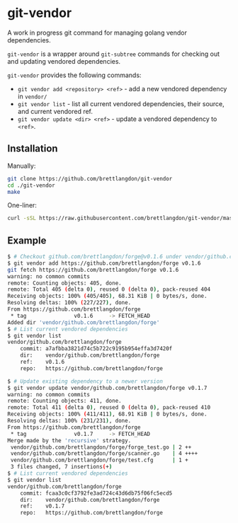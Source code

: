 git-vendor
==========
A work in progress git command for managing golang vendor dependencies.

`git-vendor` is a wrapper around `git-subtree` commands for checking out and updating vendored dependencies.

`git-vendor` provides the following commands:

* `git vendor add <repository> <ref>` - add a new vendored dependency in `vendor/`
* `git vendor list` - list all current vendored dependencies, their source, and current vendored ref.
* `git vendor update <dir> <ref>` - update a vendored dependency to `<ref>`.

## Installation
Manually:

```bash
git clone https://github.com/brettlangdon/git-vendor
cd ./git-vendor
make
```

One-liner:
```bash
curl -sSL https://raw.githubusercontent.com/brettlangdon/git-vendor/master/install.sh | sudo bash /dev/stdin
```

## Example

```bash
$ # Checkout github.com/brettlangdon/forge@v0.1.6 under vendor/github.com/brettlangdon/forge
$ git vendor add https://github.com/brettlangdon/forge v0.1.6
git fetch https://github.com/brettlangdon/forge v0.1.6
warning: no common commits
remote: Counting objects: 405, done.
remote: Total 405 (delta 0), reused 0 (delta 0), pack-reused 404
Receiving objects: 100% (405/405), 68.31 KiB | 0 bytes/s, done.
Resolving deltas: 100% (227/227), done.
From https://github.com/brettlangdon/forge
 * tag               v0.1.6     -> FETCH_HEAD
Added dir 'vendor/github.com/brettlangdon/forge'
$ # List current vendored dependencies
$ git vendor list
vendor/github.com/brettlangdon/forge
	commit:	a7afbba3821d74c5b722c9195b954effa3d7420f
	dir:	vendor/github.com/brettlangdon/forge
	ref:	v0.1.6
	repo:	https://github.com/brettlangdon/forge

$ # Update existing dependency to a newer version
$ git vendor update vendor/github.com/brettlangdon/forge v0.1.7
warning: no common commits
remote: Counting objects: 411, done.
remote: Total 411 (delta 0), reused 0 (delta 0), pack-reused 410
Receiving objects: 100% (411/411), 68.91 KiB | 0 bytes/s, done.
Resolving deltas: 100% (231/231), done.
From https://github.com/brettlangdon/forge
 * tag               v0.1.7     -> FETCH_HEAD
Merge made by the 'recursive' strategy.
 vendor/github.com/brettlangdon/forge/forge_test.go | 2 ++
 vendor/github.com/brettlangdon/forge/scanner.go    | 4 ++++
 vendor/github.com/brettlangdon/forge/test.cfg      | 1 +
 3 files changed, 7 insertions(+)
$ # List current vendored dependencies
$ git vendor list
vendor/github.com/brettlangdon/forge
	commit:	fcaa3c0cf3792fe3ad724c43d6db75f06fc5ecd5
	dir:	vendor/github.com/brettlangdon/forge
	ref:	v0.1.7
	repo:	https://github.com/brettlangdon/forge

```
